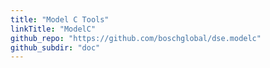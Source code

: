 ```yaml
---
title: "Model C Tools"
linkTitle: "ModelC"
github_repo: "https://github.com/boschglobal/dse.modelc"
github_subdir: "doc"
---
```

